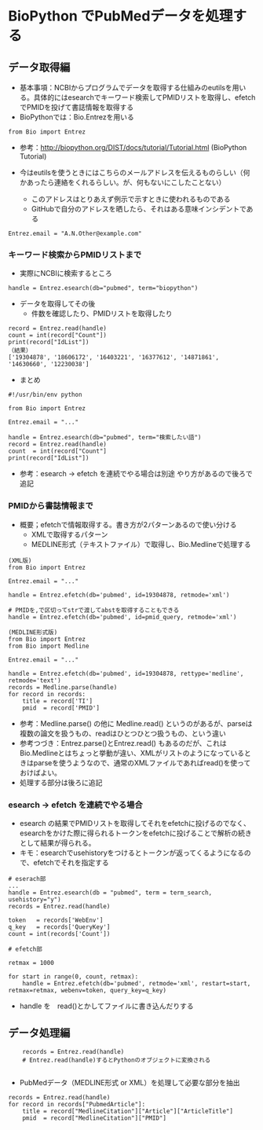 # BioPython でPubMedデータを処理する
## データ取得編
- 基本事項：NCBIからプログラムでデータを取得する仕組みのeutilsを用いる。具体的にはesearchでキーワード検索してPMIDリストを取得し、efetchでPMIDを投げて書誌情報を取得する
- BioPythonでは：Bio.Entrezを用いる
```
from Bio import Entrez
```
- 参考：http://biopython.org/DIST/docs/tutorial/Tutorial.html (BioPython Tutorial)

- 今はeutilsを使うときにはこちらのメールアドレスを伝えるものらしい（何かあったら連絡をくれるらしい。が、何もないにこしたことない）
  - このアドレスはとりあえず例示で示すときに使われるものである
  - GitHubで自分のアドレスを晒したら、それはある意味インシデントである
```
Entrez.email = "A.N.Other@example.com"
```

### キーワード検索からPMIDリストまで
- 実際にNCBIに検索するところ
```
handle = Entrez.esearch(db="pubmed", term="biopython")
```
- データを取得してその後
  - 件数を確認したり、PMIDリストを取得したり
```
record = Entrez.read(handle)
count = int(record["Count"])
print(record["IdList"])
（結果）
['19304878', '18606172', '16403221', '16377612', '14871861', '14630660', '12230038']
```
- まとめ
```
#!/usr/bin/env python

from Bio import Entrez

Entrez.email = "..."

handle = Entrez.esearch(db="pubmed", term="検索したい語")
record = Entrez.read(handle)
count  = int(record["Count"]
print(record["IdList"])
```
- 参考：esearch → efetch を連続でやる場合は別途 やり方があるので後ろで追記


### PMIDから書誌情報まで
- 概要；efetchで情報取得する。書き方が2パターンあるので使い分ける
  - XMLで取得するパターン
  - MEDLINE形式（テキストファイル）で取得し、Bio.Medlineで処理する
```
(XML版)
from Bio import Entrez

Entrez.email = "..."

handle = Entrez.efetch(db='pubmed', id=19304878, retmode='xml')
```

```
# PMIDを,で区切ってstrで渡してabstを取得することもできる
handle = Entrez.efetch(db='pubmed', id=pmid_query, retmode='xml')
```


```
(MEDLINE形式版)
from Bio import Entrez
from Bio import Medline

Entrez.email = "..."

handle = Entrez.efetch(db='pubmed', id=19304878, rettype='medline', retmode='text')
records = Medline.parse(handle)
for record in records:
    title = record['TI']
    pmid  = record['PMID']
```
- 参考：Medline.parse() の他に Medline.read() というのがあるが、parseは複数の論文を扱うもの、readはひとつひとつ扱うもの、という違い
- 参考つづき：Entrez.parse()とEntrez.read() もあるのだが、これはBio.Medlineとはちょっと挙動が違い、XMLがリストのようになっているときはparseを使うようなので、通常のXMLファイルであればread()を使っておけばよい。
- 処理する部分は後ろに追記

### esearch → efetch を連続でやる場合
- esearch の結果でPMIDリストを取得してそれをefetchに投げるのでなく、esearchをかけた際に得られるトークンをefetchに投げることで解析の続きとして結果が得られる。
- キモ：esearchでusehistoryをつけるとトークンが返ってくるようになるので、efetchでそれを指定する

```
# eserach部
...
handle = Entrez.esearch(db = "pubmed", term = term_search, usehistory="y")
records = Entrez.read(handle)

token   = records['WebEnv']
q_key   = records['QueryKey']
count = int(records['Count'])

# efetch部

retmax = 1000

for start in range(0, count, retmax):
    handle = Entrez.efetch(db='pubmed', retmode='xml', restart=start, retmax=retmax, webenv=token, query_key=q_key)
```
- handle を　read()とかしてファイルに書き込んだりする


## データ処理編
```
    records = Entrez.read(handle)
    # Entrez.read(handle)するとPythonのオブジェクトに変換される
    
```

- PubMedデータ（MEDLINE形式 or XML）を処理して必要な部分を抽出

```
records = Entrez.read(handle)
for record in records["PubmedArticle"]:
    title = record["MedlineCitation"]["Article"]["ArticleTitle"]
    pmid  = record["MedlineCitation"]["PMID"]
```
